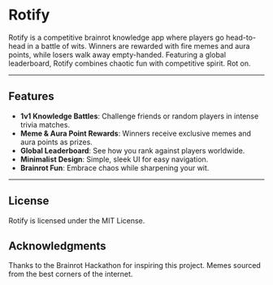 # Rotify

Rotify is a competitive brainrot knowledge app where players go head-to-head in a battle of wits. Winners are rewarded with fire memes and aura points, while losers walk away empty-handed. Featuring a global leaderboard, Rotify combines chaotic fun with competitive spirit. Rot on.

---

## Features

- **1v1 Knowledge Battles**: Challenge friends or random players in intense trivia matches.
- **Meme & Aura Point Rewards**: Winners receive exclusive memes and aura points as prizes.
- **Global Leaderboard**: See how you rank against players worldwide.
- **Minimalist Design**: Simple, sleek UI for easy navigation.
- **Brainrot Fun**: Embrace chaos while sharpening your wit.

---
## License

Rotify is licensed under the MIT License.

## Acknowledgments

Thanks to the Brainrot Hackathon for inspiring this project.
Memes sourced from the best corners of the internet.
